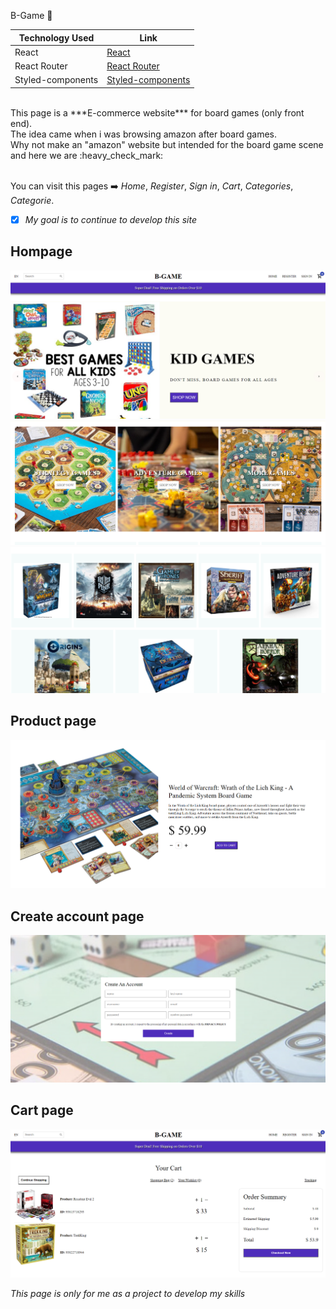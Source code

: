  B-Game  :game_die:

Technology Used  | Link
------------- | -------------
React  | [React](https://reactjs.org/)
React Router  | [React Router](https://reactrouter.com/)
Styled-components  | [Styled-components](https://styled-components.com/docs/api)

<br>
This page is a ***E-commerce website*** for board games (only front end). <br>
The idea came when i was browsing amazon after board games. <br>
Why not make an "amazon" website but intended for the board game scene and here we are :heavy_check_mark: 

<br>You can visit this pages :arrow_right: *Home*, *Register*, *Sign in*, *Cart*, *Categories*, *Categorie*.


- [x] *My goal is to continue to develop this site* <br>


## Hompage ##
![Alt text](https://github.com/FredrikThunberg/b-game-app/blob/master/B-game%20pics/bgame1.png)
![Alt text](https://github.com/FredrikThunberg/b-game-app/blob/master/B-game%20pics/bgame2.png)
![Alt text](https://github.com/FredrikThunberg/b-game-app/blob/master/B-game%20pics/bgame3.png)

## Product page ##
![Alt text](https://github.com/FredrikThunberg/b-game-app/blob/master/B-game%20pics/bgameproductpage.png)

## Create account page ##
![Alt text](https://github.com/FredrikThunberg/b-game-app/blob/master/B-game%20pics/bgamereg.png)

## Cart page ##
![Alt text](https://github.com/FredrikThunberg/b-game-app/blob/master/B-game%20pics/bgamecart.png)

*This page is only for me as a project to develop my skills*
